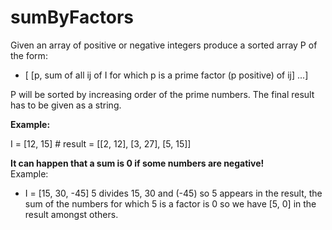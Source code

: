 # sumByFactors
Given an array of positive or negative integers produce a sorted array P of the form:
* [ [p, sum of all ij of I for which p is a prime factor (p positive) of ij] ...]

P will be sorted by increasing order of the prime numbers. The final result has to be given as a string. 

**Example:**

I = [12, 15] # result = [[2, 12], [3, 27], [5, 15]]

**It can happen that a sum is 0 if some numbers are negative!**  
Example:   
* I = [15, 30, -45] 5 divides 15, 30 and (-45) so 5 appears in the result, the sum of the numbers for which 5 is a factor is 0 so we have [5, 0] in the result amongst others.
